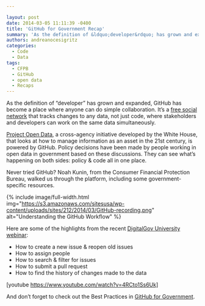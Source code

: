 ```yaml
---

layout: post
date: 2014-03-05 11:11:39 -0400
title: 'GitHub for Government Recap'
summary: 'As the definition of &ldquo;developer&rdquo; has grown and expanded, GitHub has become a place where anyone can do simple collaboration. It&rsquo;s a&nbsp;free social network that tracks changes to any data, not just code, where stakeholders and developers can work on the same data simultaneously. Project Open Data, a cross-agency initiative developed by the White House,'
authors: andreanocesigritz
categories:
  - Code
  - Data
tags:
  - CFPB
  - GitHub
  - open data
  - Recaps
---
```


As the definition of “developer” has grown and expanded, GitHub has become a place where anyone can do simple collaboration. It’s a [free social network](https://www.WHATEVER/resources/negotiated-terms-of-service-agreements/) that tracks changes to any data, not just code, where stakeholders and developers can work on the same data simultaneously.

[Project Open Data](http://project-open-data.github.io/), a cross-agency initiative developed by the White House, that looks at how to manage information as an asset in the 21st century, is powered by GitHub. Policy decisions have been made by people working in open data in government based on these discussions. They can see what’s happening on both sides: policy & code all in one place.

Never tried GitHub? Noah Kunin, from the Consumer Financial Protection Bureau, walked us through the platform, including some government-specific resources.


{% include image/full-width.html img="https://s3.amazonaws.com/sitesusa/wp-content/uploads/sites/212/2014/03/GitHub-recording.png" alt="Understanding the GitHub Workflow" %}

Here are some of the highlights from the recent [DigitalGov University webinar](https://www.WHATEVER/events/):

  * How to create a new issue & reopen old issues
  * How to assign people
  * How to search & filter for issues
  * How to submit a pull request
  * How to find the history of changes made to the data

[youtube https://www.youtube.com/watch?v=4RCto1Ss6Uk]

And don’t forget to check out the Best Practices in [GitHub for Government](https://github.com/government/welcome).